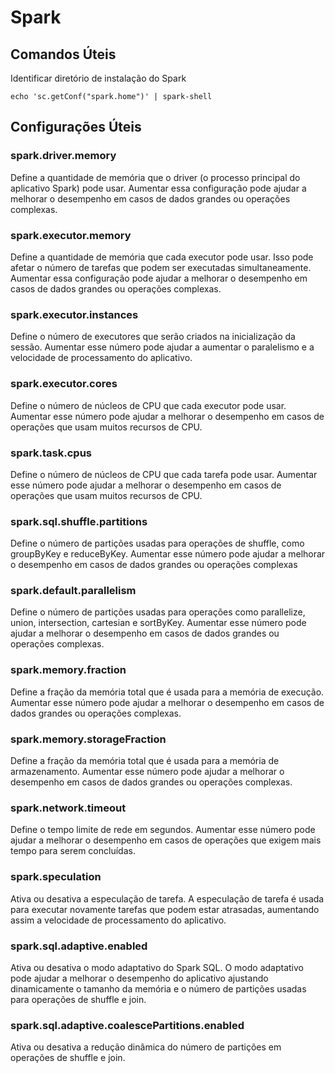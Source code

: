 # Spark

## Comandos Úteis

Identificar diretório de instalação do Spark

```shell
echo 'sc.getConf("spark.home")' | spark-shell
```

## Configurações Úteis

### spark.driver.memory

Define a quantidade de memória que o driver (o processo principal do aplicativo Spark) pode usar. Aumentar essa configuração pode ajudar a melhorar o desempenho em casos de dados grandes ou operações complexas.

### spark.executor.memory

Define a quantidade de memória que cada executor pode usar. Isso pode afetar o número de tarefas que podem ser executadas simultaneamente. Aumentar essa configuração pode ajudar a melhorar o desempenho em casos de dados grandes ou operações complexas.

### spark.executor.instances

Define o número de executores que serão criados na inicialização da sessão. Aumentar esse número pode ajudar a aumentar o paralelismo e a velocidade de processamento do aplicativo.

### spark.executor.cores

Define o número de núcleos de CPU que cada executor pode usar. Aumentar esse número pode ajudar a melhorar o desempenho em casos de operações que usam muitos recursos de CPU.

### spark.task.cpus

Define o número de núcleos de CPU que cada tarefa pode usar. Aumentar esse número pode ajudar a melhorar o desempenho em casos de operações que usam muitos recursos de CPU.

### spark.sql.shuffle.partitions

Define o número de partições usadas para operações de shuffle, como groupByKey e reduceByKey. Aumentar esse número pode ajudar a melhorar o desempenho em casos de dados grandes ou operações complexas

### spark.default.parallelism

Define o número de partições usadas para operações como parallelize, union, intersection, cartesian e sortByKey. Aumentar esse número pode ajudar a melhorar o desempenho em casos de dados grandes ou operações complexas.

### spark.memory.fraction

Define a fração da memória total que é usada para a memória de execução. Aumentar esse número pode ajudar a melhorar o desempenho em casos de dados grandes ou operações complexas.

### spark.memory.storageFraction

Define a fração da memória total que é usada para a memória de armazenamento. Aumentar esse número pode ajudar a melhorar o desempenho em casos de dados grandes ou operações complexas.

### spark.network.timeout

Define o tempo limite de rede em segundos. Aumentar esse número pode ajudar a melhorar o desempenho em casos de operações que exigem mais tempo para serem concluídas.

### spark.speculation

Ativa ou desativa a especulação de tarefa. A especulação de tarefa é usada para executar novamente tarefas que podem estar atrasadas, aumentando assim a velocidade de processamento do aplicativo.

### spark.sql.adaptive.enabled

Ativa ou desativa o modo adaptativo do Spark SQL. O modo adaptativo pode ajudar a melhorar o desempenho do aplicativo ajustando dinamicamente o tamanho da memória e o número de partições usadas para operações de shuffle e join.

### spark.sql.adaptive.coalescePartitions.enabled

Ativa ou desativa a redução dinâmica do número de partições em operações de shuffle e join.
